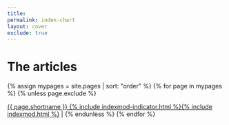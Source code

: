```yaml
---
title:
permalink: index-chart
layout: cover
exclude: true
---
```


# The articles

<wrap>

{% assign mypages = site.pages | sort: "order" %} {% for page in mypages %}
{% unless page.exclude %}

 <a href="{{page.url|absolute_url}}"> {{ page.shortname }} <span class="rate">{% include indexmod-indicator.html %}{% include indexmod.html %}</a></span> <span class="rex"> | </span>
 {% endunless %}
 {% endfor %}

</wrap>
